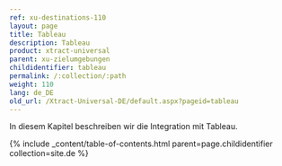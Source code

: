 ```yaml
---
ref: xu-destinations-110
layout: page
title: Tableau
description: Tableau
product: xtract-universal
parent: xu-zielumgebungen
childidentifier: tableau
permalink: /:collection/:path
weight: 110
lang: de_DE
old_url: /Xtract-Universal-DE/default.aspx?pageid=tableau
---
```


In diesem Kapitel beschreiben wir die Integration mit Tableau. 


{% include _content/table-of-contents.html parent=page.childidentifier collection=site.de %}